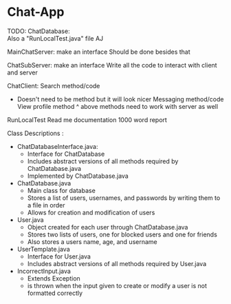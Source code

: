 # Chat-App
TODO:
ChatDatabase:  
Also a "RunLocalTest.java" file  AJ

MainChatServer:
make an interface
Should be done besides that

ChatSubServer:
make an interface
Write all the code to interact with client and server

ChatClient:
Search method/code
- Doesn't need to be method but it will look nicer
Messaging method/code
View profile method
^
above methods need to work with server as well

RunLocalTest
Read me documentation
1000 word report


Class Descriptions :
 - ChatDatabaseInterface.java:
     - Interface for ChatDatabase
     - Includes abstract versions of all methods required by ChatDatabase.java
     - Implemented by ChatDatabase.java
 - ChatDatabase.java
     - Main class for database
     - Stores a list of users, usernames, and passwords by writing them to a file in order
     - Allows for creation and modification of users
 - User.java
     - Object created for each user through ChatDatabase.java
     - Stores two lists of users, one for blocked users and one for friends
     - Also stores a users name, age, and username
 - UserTemplate.java
     - Interface for User.java
     - Includes abstract versions of all methods required by User.java
 - IncorrectInput.java
     - Extends Exception
     - is thrown when the input given to create or modify a user is not formatted correctly
   
